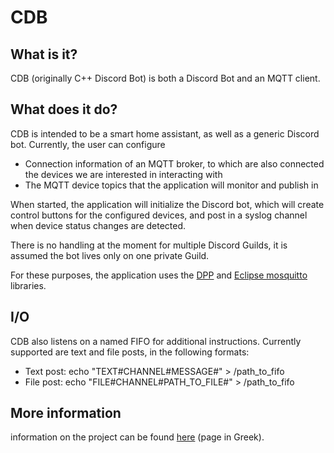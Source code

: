 # CDB

## What is it?
CDB (originally C++ Discord Bot) is both a Discord Bot and an MQTT client.

## What does it do?
CDB is intended to be a smart home assistant, as well as a generic Discord bot. Currently, the user can configure
  * Connection information of an MQTT broker, to which are also connected the devices we are interested in interacting with
  * The MQTT device topics that the application will monitor and publish in

When started, the application will initialize the Discord bot, which will create control buttons for the configured devices, and post in a syslog channel when device status changes are detected.

There is no handling at the moment for multiple Discord Guilds, it is assumed the bot lives only on one private Guild.

For these purposes, the application uses the [DPP](https://dpp.dev/) and [Eclipse mosquitto](https://mosquitto.org/) libraries.

## I/O
CDB also listens on a named FIFO for additional instructions. Currently supported are text and file posts, in the following formats:
  * Text post: echo "TEXT#CHANNEL#MESSAGE#" > /path_to_fifo
  * File post: echo "FILE#CHANNEL#PATH_TO_FILE#" > /path_to_fifo

## More information
information on the project can be found [here](https://www.mantzouneas.gr/projects/cdb/) (page in Greek).
